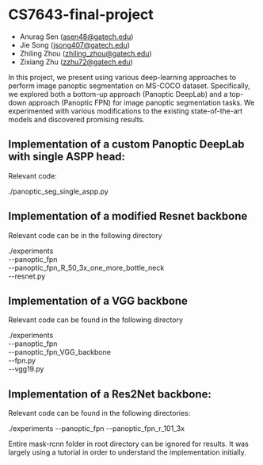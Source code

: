 # CS7643-final-project

- Anurag Sen (asen48@gatech.edu)
- Jie Song (jsong407@gatech.edu)
- Zhiling Zhou (zhiling_zhou@gatech.edu)
- Zixiang Zhu (zzhu72@gatech.edu)

In this project, we present using various deep-learning approaches to perform image panoptic segmentation on MS-COCO dataset. Specifically, we explored both a bottom-up approach (Panoptic DeepLab) and a top-down approach (Panoptic FPN) for image panoptic segmentation tasks. We experimented with various modifications to the existing state-of-the-art models and discovered promising results.

## Implementation of a custom Panoptic DeepLab with single ASPP head:

Relevant code:

  ./panoptic_seg_single_aspp.py

## Implementation of a modified Resnet backbone 

Relevant code can be in the following directory  

  ./experiments  
  --panoptic_fpn    
    --panoptic_fpn_R_50_3x_one_more_bottle_neck  
      --resnet.py
    
## Implementation of a VGG backbone 

Relevant code can be found in the following directory  

  ./experiments  
  --panoptic_fpn  
    --panoptic_fpn_VGG_backbone  
      --fpn.py  
      --vgg19.py

## Implementation of a Res2Net backbone:

Relevant code can be found in the following directories:

  ./experiments
  --panoptic_fpn
    --panoptic_fpn_r_101_3x

Entire mask-rcnn folder in root directory can be ignored for results.
It was largely using a tutorial in order to understand the implementation initially.
